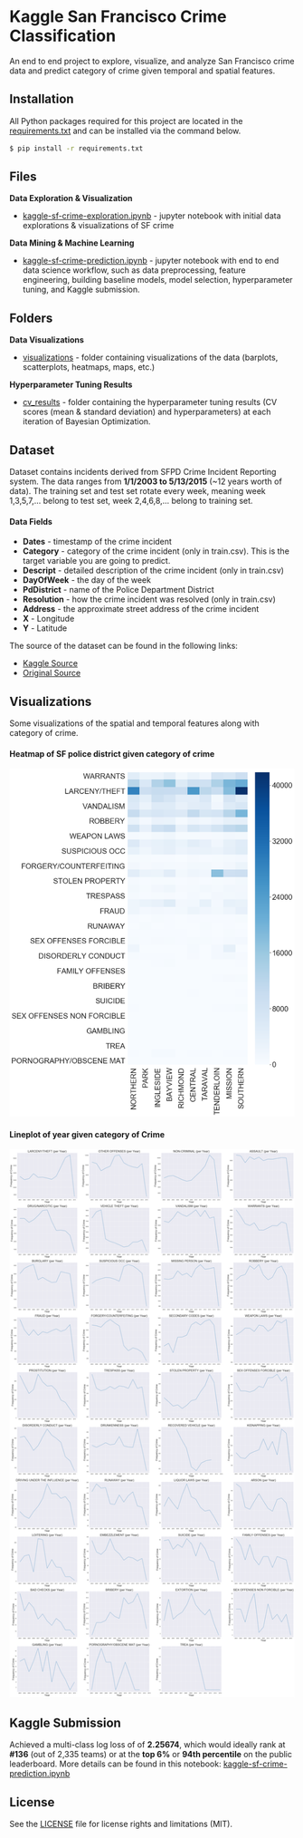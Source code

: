 # Kaggle San Francisco Crime Classification

An end to end project to explore, visualize, and analyze San Francisco crime data and predict category of crime given temporal and spatial features.



## Installation
All Python packages required for this project are located in the [requirements.txt](https://github.com/k-chuang/kaggle-sf-crime/blob/master/requirements.txt) and can be installed via the command below.

```bash
$ pip install -r requirements.txt
```

## Files

**Data Exploration & Visualization**
- [kaggle-sf-crime-exploration.ipynb](https://github.com/k-chuang/kaggle-sf-crime/blob/master/kaggle-sf-crime-exploration.ipynb) - jupyter notebook with initial data explorations & visualizations of SF crime

**Data Mining & Machine Learning**
- [kaggle-sf-crime-prediction.ipynb](https://github.com/k-chuang/kaggle-sf-crime/blob/master/kaggle-sf-crime-prediction.ipynb) - jupyter notebook with end to end data science workflow, such as data preprocessing, feature engineering, building baseline models, model selection, hyperparameter tuning, and Kaggle submission.

## Folders

**Data Visualizations**
- [visualizations](https://github.com/k-chuang/kaggle-sf-crime/blob/master/visualizations) - folder containing visualizations of the data (barplots, scatterplots, heatmaps, maps, etc.)

**Hyperparameter Tuning Results**
- [cv_results](https://github.com/k-chuang/kaggle-sf-crime/blob/master/cv_results) - folder containing the hyperparameter tuning results (CV scores (mean & standard deviation) and hyperparameters) at each iteration of Bayesian Optimization.

## Dataset
Dataset contains incidents derived from SFPD Crime Incident Reporting system. The data ranges from **1/1/2003 to 5/13/2015** (~12 years worth of data). The training set and test set rotate every week, meaning week 1,3,5,7,... belong to test set, week 2,4,6,8,... belong to training set.

#### Data Fields
- **Dates** - timestamp of the crime incident
- **Category** - category of the crime incident (only in train.csv). This is the target variable you are going to predict.
- **Descript** - detailed description of the crime incident (only in train.csv)
- **DayOfWeek** - the day of the week
- **PdDistrict** - name of the Police Department District
- **Resolution** - how the crime incident was resolved (only in train.csv)
- **Address** - the approximate street address of the crime incident
- **X** - Longitude
- **Y** - Latitude

The source of the dataset can be found in the following links:
- [Kaggle Source](https://www.kaggle.com/c/sf-crime/data)
- [Original Source](https://data.sfgov.org/Public-Safety/-Change-Notice-Police-Department-Incidents/tmnf-yvry/about)

## Visualizations

Some visualizations of the spatial and temporal features along with category of crime.

#### Heatmap of SF police district given category of crime
![](visualizations/PdDistrict_per_crime_category_heatmap.png?raw=true)

#### Lineplot of year given category of Crime
![](visualizations/Year.png?raw=true)

## Kaggle Submission

Achieved a multi-class log loss of of **2.25674**, which would ideally rank at **#136** (out of 2,335 teams) or at the **top 6%** or **94th percentile** on the public leaderboard. More details can be found in this notebook: [kaggle-sf-crime-prediction.ipynb](https://github.com/k-chuang/kaggle-sf-crime/blob/master/kaggle-sf-crime-prediction.ipynb)

## License

See the [LICENSE](https://github.com/k-chuang/kaggle-sf-crime/blob/master/LICENSE) file for license rights and limitations (MIT).
